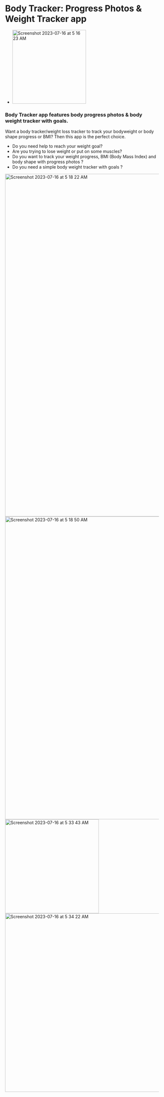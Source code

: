 # Body Tracker: Progress Photos & Weight Tracker app
- <img width="241" alt="Screenshot 2023-07-16 at 5 16 23 AM" src="https://github.com/palanurag23/Body-Tracker/assets/80236783/94d29fe6-c8f6-49fe-ab5e-48e895dc0b86">

### Body Tracker app features body progress photos & body weight tracker with goals.

Want a body tracker/weight loss tracker to track your bodyweight or body shape progress or BMI? Then this app is the perfect choice.
- Do you need help to reach your weight goal?
- Are you trying to lose weight or put on some muscles?
- Do you want to track your weight progress, BMI (Body Mass Index) and body shape with progress photos ?
- Do you need a simple body weight tracker with goals ?

  
<img width="1119" alt="Screenshot 2023-07-16 at 5 18 22 AM" src="https://github.com/palanurag23/Body-Tracker/assets/80236783/c9ccd861-98ec-4dca-a17e-c59cb2259630">
<img width="989" alt="Screenshot 2023-07-16 at 5 18 50 AM" src="https://github.com/palanurag23/Body-Tracker/assets/80236783/5e92acd5-dc5a-479f-adc9-27c13cc003fe">

<img width="307" alt="Screenshot 2023-07-16 at 5 33 43 AM" src="https://github.com/palanurag23/Body-Tracker/assets/80236783/324b25e6-4a21-43db-941b-80965ddd1538">
<img width="583" alt="Screenshot 2023-07-16 at 5 34 22 AM" src="https://github.com/palanurag23/Body-Tracker/assets/80236783/f55da730-a7cc-4209-b76f-ffe0376fcbbb">

